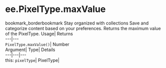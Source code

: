  
#  ee.PixelType.maxValue
bookmark_borderbookmark Stay organized with collections  Save and categorize content based on your preferences.
Returns the maximum value of the PixelType. 
Usage| Returns  
---|---  
`PixelType.maxValue()`| Number  
Argument| Type| Details  
---|---|---  
this: `pixelType`| PixelType|   
